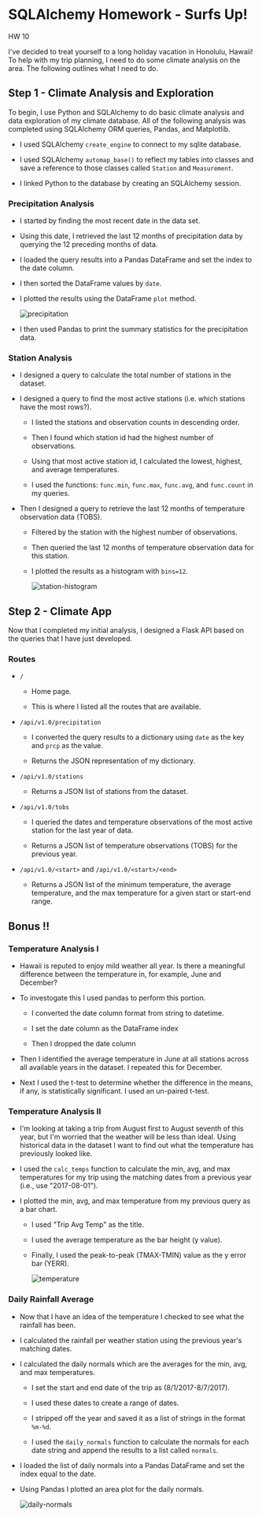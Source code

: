 # SQLAlchemy Homework - Surfs Up!
HW 10

I've decided to treat yourself to a long holiday vacation in Honolulu, Hawaii! To help with my trip planning, I need to do some climate analysis on the area. The following outlines what I need to do.

## Step 1 - Climate Analysis and Exploration

To begin, I use Python and SQLAlchemy to do basic climate analysis and data exploration of my climate database. All of the following analysis was completed using SQLAlchemy ORM queries, Pandas, and Matplotlib.

* I used SQLAlchemy `create_engine` to connect to my sqlite database.

* I used SQLAlchemy `automap_base()` to reflect my tables into classes and save a reference to those classes called `Station` and `Measurement`.

* I linked Python to the database by creating an SQLAlchemy session.

### Precipitation Analysis

* I started by finding the most recent date in the data set.

* Using this date, I retrieved the last 12 months of precipitation data by querying the 12 preceding months of data.

* I loaded the query results into a Pandas DataFrame and set the index to the date column.

* I then sorted the DataFrame values by `date`.

* I plotted the results using the DataFrame `plot` method.

  ![precipitation](Images/prcp_data.png)

* I then used Pandas to print the summary statistics for the precipitation data.

### Station Analysis

* I designed a query to calculate the total number of stations in the dataset.

* I designed a query to find the most active stations (i.e. which stations have the most rows?).

  * I listed the stations and observation counts in descending order.

  * Then I found which station id had the highest number of observations.

  * Using that most active station id, I calculated the lowest, highest, and average temperatures.

  * I used the functions: `func.min`, `func.max`, `func.avg`, and `func.count` in my queries.

* Then I designed a query to retrieve the last 12 months of temperature observation data (TOBS).

  * Filtered by the station with the highest number of observations.

  * Then queried the last 12 months of temperature observation data for this station.

  * I plotted the results as a histogram with `bins=12`.

    ![station-histogram](Images/temp_data.png)

## Step 2 - Climate App

Now that I completed my initial analysis, I designed a Flask API based on the queries that I have just developed.

### Routes

* `/`

  * Home page.

  * This is where I listed all the routes that are available.

* `/api/v1.0/precipitation`

  * I converted the query results to a dictionary using `date` as the key and `prcp` as the value.
  
  * Returns the JSON representation of my dictionary.

* `/api/v1.0/stations`

  * Returns a JSON list of stations from the dataset.

* `/api/v1.0/tobs`
  * I queried the dates and temperature observations of the most active station for the last year of data.

  * Returns a JSON list of temperature observations (TOBS) for the previous year.

* `/api/v1.0/<start>` and `/api/v1.0/<start>/<end>`

  * Returns a JSON list of the minimum temperature, the average temperature, and the max temperature for a given start or start-end range.

## Bonus !!

### Temperature Analysis I

* Hawaii is reputed to enjoy mild weather all year. Is there a meaningful difference between the temperature in, for example, June and December?

* To investogate this I used pandas to perform this portion.

  * I converted the date column format from string to datetime.

  * I set the date column as the DataFrame index

  * Then I dropped the date column

* Then I identified the average temperature in June at all stations across all available years in the dataset. I repeated this for December.

* Next I used the t-test to determine whether the difference in the means, if any, is statistically significant. I used an un-paired t-test.

### Temperature Analysis II

* I'm looking at taking a trip from August first to August seventh of this year, but I'm worried that the weather will be less than ideal. Using historical data in the dataset I want to find out what the temperature has previously looked like.

* I used the `calc_temps` function to calculate the min, avg, and max temperatures for my trip using the matching dates from a previous year (i.e., use "2017-08-01").

* I plotted the min, avg, and max temperature from my previous query as a bar chart.

  * I used "Trip Avg Temp" as the title.

  * I used the average temperature as the bar height (y value).

  * Finally, I used the peak-to-peak (TMAX-TMIN) value as the y error bar (YERR).

    ![temperature](Images/avg_temp.png)

### Daily Rainfall Average

* Now that I have an idea of the temperature I checked to see what the rainfall has been.

* I calculated the rainfall per weather station using the previous year's matching dates.

* I calculated the daily normals which are the averages for the min, avg, and max temperatures.

  * I set the start and end date of the trip as (8/1/2017-8/7/2017).

  * I used these dates to create a range of dates.

  * I stripped off the year and saved it as a list of strings in the format `%m-%d`.

  * I used the `daily_normals` function to calculate the normals for each date string and append the results to a list called `normals`.

* I loaded the list of daily normals into a Pandas DataFrame and set the index equal to the date.

* Using Pandas I plotted an area plot for the daily normals.

  ![daily-normals](Images/daily_normals.png)
